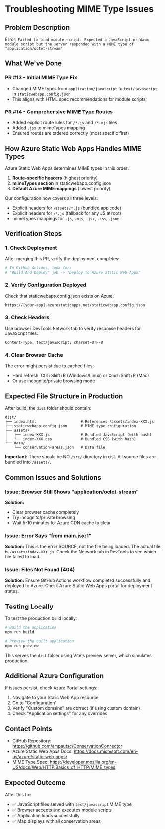 # Troubleshooting MIME Type Issues

## Problem Description

Error: `Failed to load module script: Expected a JavaScript-or-Wasm module script but the server responded with a MIME type of "application/octet-stream"`

## What We've Done

### PR #13 - Initial MIME Type Fix
- Changed MIME types from `application/javascript` to `text/javascript` in `staticwebapp.config.json`
- This aligns with HTML spec recommendations for module scripts

### PR #14 - Comprehensive MIME Type Routes
- Added explicit route rules for `/*.js` and `/*.mjs` files
- Added `.jsx` to mimeTypes mapping
- Ensured routes are ordered correctly (most specific first)

## How Azure Static Web Apps Handles MIME Types

Azure Static Web Apps determines MIME types in this order:
1. **Route-specific headers** (highest priority)
2. **mimeTypes section** in staticwebapp.config.json
3. **Default Azure MIME mappings** (lowest priority)

Our configuration now covers all three levels:
- Explicit headers for `/assets/*.js` (bundled app code)
- Explicit headers for `/*.js` (fallback for any JS at root)
- mimeTypes mappings for `.js`, `.mjs`, `.jsx`, `.css`, `.json`

## Verification Steps

### 1. Check Deployment
After merging this PR, verify the deployment completes:
```bash
# In GitHub Actions, look for:
# "Build And Deploy" job -> "Deploy to Azure Static Web Apps"
```

### 2. Verify Configuration Deployed
Check that staticwebapp.config.json exists on Azure:
```
https://[your-app].azurestaticapps.net/staticwebapp.config.json
```

### 3. Check Headers
Use browser DevTools Network tab to verify response headers for JavaScript files:
```
Content-Type: text/javascript; charset=UTF-8
```

### 4. Clear Browser Cache
The error might persist due to cached files:
- Hard refresh: Ctrl+Shift+R (Windows/Linux) or Cmd+Shift+R (Mac)
- Or use incognito/private browsing mode

## Expected File Structure in Production

After build, the `dist` folder should contain:
```
dist/
├── index.html                    # References /assets/index-XXX.js
├── staticwebapp.config.json      # MIME type configuration
├── assets/
│   ├── index-XXX.js              # Bundled JavaScript (with hash)
│   └── index-XXX.css             # Bundled CSS (with hash)
└── data/
    └── conservation-areas.json   # Data file
```

**Important:** There should be NO `/src/` directory in dist. All source files are bundled into `/assets/`.

## Common Issues and Solutions

### Issue: Browser Still Shows "application/octet-stream"
**Solution:** 
- Clear browser cache completely
- Try incognito/private browsing
- Wait 5-10 minutes for Azure CDN cache to clear

### Issue: Error Says "from main.jsx:1"
**Solution:**
This is the error SOURCE, not the file being loaded. The actual file is `/assets/index-XXX.js`.
Check the Network tab in DevTools to see which file failed to load.

### Issue: Files Not Found (404)
**Solution:**
Ensure GitHub Actions workflow completed successfully and deployed to Azure.
Check Azure Static Web Apps portal for deployment status.

## Testing Locally

To test the production build locally:
```bash
# Build the application
npm run build

# Preview the built application
npm run preview
```

This serves the `dist` folder using Vite's preview server, which simulates production.

## Additional Azure Configuration

If issues persist, check Azure Portal settings:
1. Navigate to your Static Web App resource
2. Go to "Configuration"
3. Verify "Custom domains" are correct (if using custom domain)
4. Check "Application settings" for any overrides

## Contact Points

- GitHub Repository: https://github.com/ampautsc/ConservationConnector
- Azure Static Web Apps Docs: https://docs.microsoft.com/en-us/azure/static-web-apps/
- MIME Type Spec: https://developer.mozilla.org/en-US/docs/Web/HTTP/Basics_of_HTTP/MIME_types

## Expected Outcome

After this fix:
- ✅ JavaScript files served with `text/javascript` MIME type
- ✅ Browser accepts and executes module scripts
- ✅ Application loads successfully
- ✅ Map displays with all conservation areas
